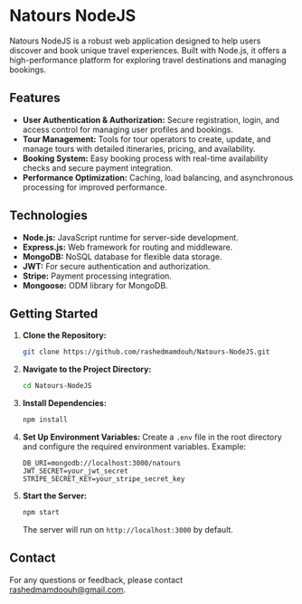 # Natours NodeJS

Natours NodeJS is a robust web application designed to help users discover and book unique travel experiences. Built with Node.js, it offers a high-performance platform for exploring travel destinations and managing bookings.

## Features

- **User Authentication & Authorization:** Secure registration, login, and access control for managing user profiles and bookings.
- **Tour Management:** Tools for tour operators to create, update, and manage tours with detailed itineraries, pricing, and availability.
- **Booking System:** Easy booking process with real-time availability checks and secure payment integration.
- **Performance Optimization:** Caching, load balancing, and asynchronous processing for improved performance.

## Technologies

- **Node.js:** JavaScript runtime for server-side development.
- **Express.js:** Web framework for routing and middleware.
- **MongoDB:** NoSQL database for flexible data storage.
- **JWT:** For secure authentication and authorization.
- **Stripe:** Payment processing integration.
- **Mongoose:** ODM library for MongoDB.

## Getting Started

1. **Clone the Repository:**
   ```bash
   git clone https://github.com/rashedmamdouh/Natours-NodeJS.git
   ```
2. **Navigate to the Project Directory:**
   ```bash
   cd Natours-NodeJS
   ```
3. **Install Dependencies:**
   ```bash
   npm install
   ```
4. **Set Up Environment Variables:**
   Create a `.env` file in the root directory and configure the required environment variables. Example:
   ```plaintext
   DB_URI=mongodb://localhost:3000/natours
   JWT_SECRET=your_jwt_secret
   STRIPE_SECRET_KEY=your_stripe_secret_key
   ```
5. **Start the Server:**
   ```bash
   npm start
   ```
   The server will run on `http://localhost:3000` by default.


## Contact

For any questions or feedback, please contact [rashedmamdoouh@gmail.com](mailto:your.email@example.com).
